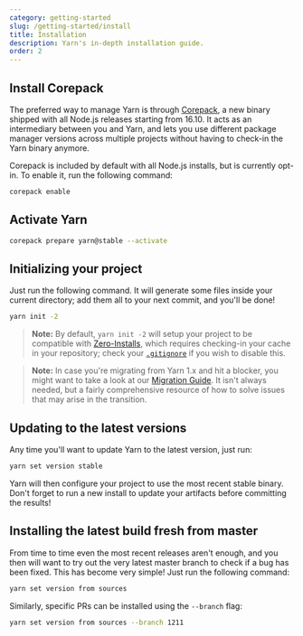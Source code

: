 ```yaml
---
category: getting-started
slug: /getting-started/install
title: Installation
description: Yarn's in-depth installation guide.
order: 2
---
```


## Install Corepack

The preferred way to manage Yarn is through [Corepack](https://nodejs.org/dist/latest/docs/api/corepack.html), a new binary shipped with all Node.js releases starting from 16.10. It acts as an intermediary between you and Yarn, and lets you use different package manager versions across multiple projects without having to check-in the Yarn binary anymore.

Corepack is included by default with all Node.js installs, but is currently opt-in. To enable it, run the following command:

```bash
corepack enable
```

## Activate Yarn

```bash
corepack prepare yarn@stable --activate
```

## Initializing your project

Just run the following command. It will generate some files inside your current directory; add them all to your next commit, and you'll be done!

```bash
yarn init -2
```

> **Note:** By default, `yarn init -2` will setup your project to be compatible with [Zero-Installs](/features/zero-installs), which requires checking-in your cache in your repository; check your [`.gitignore`](/getting-started/qa#which-files-should-be-gitignored) if you wish to disable this.

> **Note:** In case you're migrating from Yarn 1.x and hit a blocker, you might want to take a look at our [Migration Guide](/getting-started/migration). It isn't always needed, but a fairly comprehensive resource of how to solve issues that may arise in the transition.

## Updating to the latest versions

Any time you'll want to update Yarn to the latest version, just run:

```bash
yarn set version stable
```

Yarn will then configure your project to use the most recent stable binary. Don't forget to run a new install to update your artifacts before committing the results!

## Installing the latest build fresh from master

From time to time even the most recent releases aren't enough, and you then will want to try out the very latest master branch to check if a bug has been fixed. This has become very simple! Just run the following command:

```bash
yarn set version from sources
```

Similarly, specific PRs can be installed using the `--branch` flag:

```bash
yarn set version from sources --branch 1211
```
